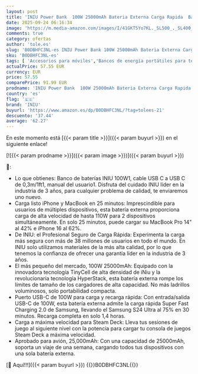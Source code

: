```yaml
---
layout: post
title: 'INIU Power Bank  100W 25000mAh Bateria Externa Carga Rapida  Bateria Portatil PD3.0 QC3.0  con Cable Powerbank USB C Input & Output Compatible con iPhone 16 15 14 13 12 Pro Max Plus Samsung Xiaomi etc'
date: 2025-09-24 06:16:34
image: 'https://m.media-amazon.com/images/I/41GKT5Yo7KL._SL500_._SL400_.jpg'
comments: true
category: ofertas
author: 'tole.es'
slug: 'B0DBHFC3NL-es INIU Power Bank 100W 25000mAh Bateria Externa Carga Rapida...'
sku: 'B0DBHFC3NL-es'
tags: [ 'Accesorios para móviles','Bancos de energía portátiles para teléfonos móviles','Cargadores para móviles','Comunicación móvil y accesorios','Electrónica','iniu','iphone','🇪🇸', ]
actualPrice: 57.55 EUR
currency: EUR
price: 57.55
comparePrice: 91.99 EUR
prodname: 'INIU Power Bank  100W 25000mAh Bateria Externa Carga Rapida  Bateria Portatil PD3.0 QC3.0  con Cable Powerbank USB C Input & Output Compatible con iPhone 16 15 14 13 12 Pro Max Plus Samsung Xiaomi etc'
country: 'es'
flag: '🇪🇸'
brand: 'INIU'
buyurl: 'https://www.amazon.es/dp/B0DBHFC3NL/?tag=tolees-21'
descuento: '37.44'
average: '62.27'
---
```


En este momento está [{{< param title >}}]({{< param buyurl >}}) en el siguiente enlace!

[![{{< param prodname >}}]({{< param image >}})]({{< param buyurl >}})

🔎:

- Lo que obtienes: Banco de baterías INIU 100W1, cable USB C a USB C de 0,3m/1ft1, manual del usuario1. Disfruta del cuidado INIU líder en la industria de 3 años, para cualquier problema de calidad, te enviaremos uno nuevo.
- Carga listo iPhone y MacBook en 25 minutos: Imprescindible para usuarios de múltiples dispositivos, esta batería externa proporciona carga de alta velocidad de hasta 110W para 2 dispositivos simultáneamente. En solo 25 minutos, puede cargar su MacBook Pro 14" al 42% e iPhone 16 al 62%.
- De INIU: el Profesional Seguro de Carga Rápida: Experimenta la carga más segura con más de 38 millones de usuarios en todo el mundo. En INIU solo utilizamos materiales de la más alta calidad, por lo que tenemos la confianza de ofrecer una garantía líder en la industria de 3 años.
- El más pequeño del mercado, 100W 25000mAh: Equipado con la innovadora tecnología TinyCell de alta densidad de iNiu y la revolucionaria tecnología HyperStack, esta batería externa rompe los límites de tamaño de los cargadores de alta capacidad. No más ladrillos voluminosos, solo portabilidad compacta.
- Puerto USB-C de 100W para carga y recarga rápida: Con entrada/salida USB-C de 100W, esta batería externa admite la carga rápida Super Fast Charging 2.0 de Samsung, llevando el Samsung S24 Ultra al 75% en 30 minutos. Recarga completa en solo 1,4 horas.
- Carga a máxima velocidad para Steam Deck: Lleva tus sesiones de juego al siguiente nivel con la potencia para cargar tu consola de juegos Steam Deck a máxima velocidad.
- Aprobado para avión, 25,000mAh: Con una capacidad de 25000mAh, soporta un viaje de una semana, cargando todos tus dispositivos con una sola batería externa.

[🛒 Aquí!!!]({{< param buyurl >}})
{{<world>}}B0DBHFC3NL{{</world>}}

